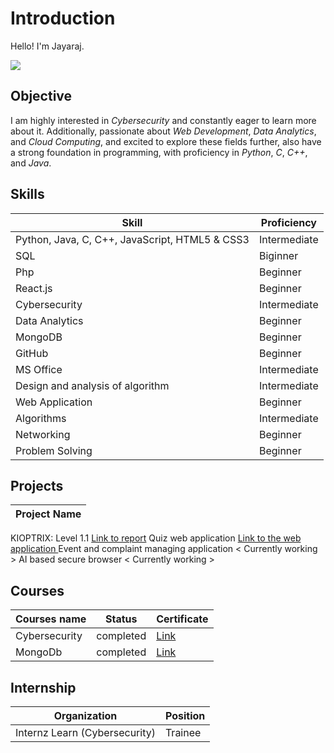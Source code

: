 # Introduction

Hello! I'm Jayaraj. 

<a href="https://www.linkedin.com/in/your-profile" target="_blank">
    <a href="https://www.linkedin.com/in/jayaraj-v-7b2bba259/"><img src="https://img.shields.io/badge/-LinkedIn-0072b1?&style=for-the-badge&logo=linkedin&logoColor=white" /></a>

## Objective
I am highly interested in *Cybersecurity* and constantly eager to learn more about it. Additionally, passionate about *Web Development*, *Data Analytics*, and *Cloud Computing*, and excited to explore these fields further, also have a strong foundation in programming, with proficiency in *Python*, *C*, *C++*, and *Java*.


</a>

## Skills

| Skill |	Proficiency |
|-------|---------------|
Python, Java, C, C++, JavaScript, HTML5 & CSS3 	| Intermediate
SQL | Biginner
Php | Beginner
React.js | Beginner
Cybersecurity |	Intermediate
Data Analytics |	Beginner
MongoDB	| Beginner
GitHub | Beginner
MS Office | Intermediate
Design and analysis of algorithm | Intermediate
Web Application	| Beginner
Algorithms	| Intermediate
Networking	| Beginner
Problem Solving |	Beginner

## Projects

| Project Name |
|---------------|
KIOPTRIX: Level 1.1 <a href="https://github.com/JayarajVp/Jayaraj/blob/main/KIOPTRIX.pdf"> Link to report</a>
Quiz web application <a href="https://jayarajvp.github.io/QUIZ_SDC_/">Link to the web application </a> 
Event and complaint managing application < Currently working > 
AI based secure browser < Currently working > 

## Courses
| Courses name | Status | Certificate |
|--------------|--------|-------------|
Cybersecurity | completed | <a href="https://github.com/JayarajVp/Jayaraj/blob/main/certificate/JAYARAJ%20V%20%20(1).pdf"> Link </a>
MongoDb | completed | <a href="https://github.com/JayarajVp/Jayaraj/blob/main/certificate/jayaraj-patil-b7499165-4ad7-40ce-8053-497b49847a5d-certificate.pdf"> Link</a>

## Internship

| Organization |	Position |
|--------------|-------------|
Internz Learn (Cybersecurity) |	Trainee
